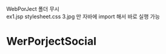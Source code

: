 WebPorJect 폴더 무시 <br/>
ex1.jsp stylesheet.css 3.jpg 만 자바에 import 해서 바로 실행 가능 

WerPorjectSocial
================